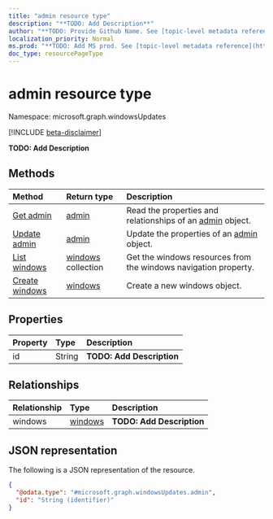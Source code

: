 ```yaml
---
title: "admin resource type"
description: "**TODO: Add Description**"
author: "**TODO: Provide Github Name. See [topic-level metadata reference](https://msgo.azurewebsites.net/add/document/guidelines/metadata.html#topic-level-metadata)**"
localization_priority: Normal
ms.prod: "**TODO: Add MS prod. See [topic-level metadata reference](https://msgo.azurewebsites.net/add/document/guidelines/metadata.html#topic-level-metadata)**"
doc_type: resourcePageType
---
```


# admin resource type

Namespace: microsoft.graph.windowsUpdates

[!INCLUDE [beta-disclaimer](../../includes/beta-disclaimer.md)]

**TODO: Add Description**

## Methods
|Method|Return type|Description|
|:---|:---|:---|
|[Get admin](../api/windowsupdates-admin-get.md)|[admin](../resources/windowsupdates-admin.md)|Read the properties and relationships of an [admin](../resources/windowsupdates-admin.md) object.|
|[Update admin](../api/windowsupdates-admin-update.md)|[admin](../resources/windowsupdates-admin.md)|Update the properties of an [admin](../resources/windowsupdates-admin.md) object.|
|[List windows](../api/windowsupdates-admin-list-windows.md)|[windows](../resources/windowsupdates-windows.md) collection|Get the windows resources from the windows navigation property.|
|[Create windows](../api/windowsupdates-admin-post-windows.md)|[windows](../resources/windowsupdates-windows.md)|Create a new windows object.|

## Properties
|Property|Type|Description|
|:---|:---|:---|
|id|String|**TODO: Add Description**|

## Relationships
|Relationship|Type|Description|
|:---|:---|:---|
|windows|[windows](../resources/windowsupdates-windows.md)|**TODO: Add Description**|

## JSON representation
The following is a JSON representation of the resource.
<!-- {
  "blockType": "resource",
  "keyProperty": "id",
  "@odata.type": "microsoft.graph.windowsUpdates.admin",
  "openType": false
}
-->
``` json
{
  "@odata.type": "#microsoft.graph.windowsUpdates.admin",
  "id": "String (identifier)"
}
```


